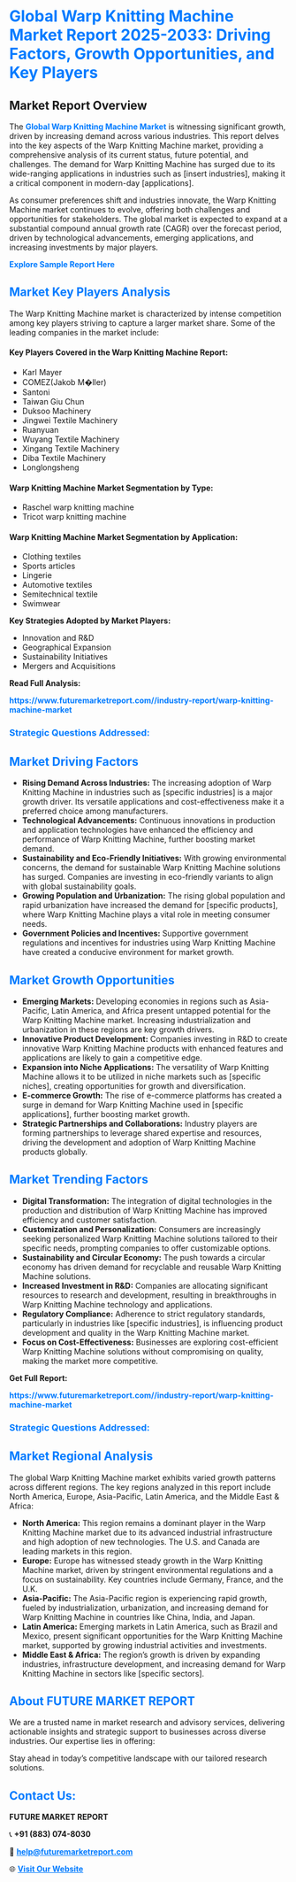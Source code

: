 <h1 style="color: #007BFF;">Global Warp Knitting Machine Market Report 2025-2033: Driving Factors, Growth Opportunities, and Key Players</h1>

<section id="overview">
<h2>Market Report Overview</h2>
<p>The <a href="https://www.futuremarketreport.com//industry-report/warp-knitting-machine-market" style="color: #007BFF; text-decoration: none;"><strong>Global Warp Knitting Machine Market</strong></a> is witnessing significant growth, driven by increasing demand across various industries. This report delves into the key aspects of the Warp Knitting Machine market, providing a comprehensive analysis of its current status, future potential, and challenges. The demand for Warp Knitting Machine has surged due to its wide-ranging applications in industries such as [insert industries], making it a critical component in modern-day [applications].</p>
<p>As consumer preferences shift and industries innovate, the Warp Knitting Machine market continues to evolve, offering both challenges and opportunities for stakeholders. The global market is expected to expand at a substantial compound annual growth rate (CAGR) over the forecast period, driven by technological advancements, emerging applications, and increasing investments by major players.</p>
</section>

<section id="overview">
<p><a href="https://www.futuremarketreport.com//request-sample/reportId=88554" style="color: #007BFF; text-decoration: none;"><strong>Explore Sample Report Here</strong></a></p>
</section>

<section id="key-players">
<h2 style="color: #007BFF;">Market Key Players Analysis</h2>
<p>The Warp Knitting Machine market is characterized by intense competition among key players striving to capture a larger market share. Some of the leading companies in the market include:</p>
<h4>Key Players Covered in the Warp Knitting Machine Report:</h4>
<ul><li>Karl Mayer</li><li>COMEZ(Jakob M�ller)</li><li>Santoni</li><li>Taiwan Giu Chun</li><li>Duksoo Machinery</li><li>Jingwei Textile Machinery</li><li>Ruanyuan</li><li>Wuyang Textile Machinery</li><li>Xingang Textile Machinery</li><li>Diba Textile Machinery</li><li>Longlongsheng</li></ul>
<h4>Warp Knitting Machine Market Segmentation by Type:</h4>
<ul><li>Raschel warp knitting machine</li><li>Tricot warp knitting machine</li></ul>

<h4>Warp Knitting Machine Market Segmentation by Application:</h4>
<ul><li>Clothing textiles</li><li>Sports articles</li><li>Lingerie</li><li>Automotive textiles</li><li>Semitechnical textile</li><li>Swimwear</li></ul>
<p><strong>Key Strategies Adopted by Market Players:</strong></p>
<ul>
<li>Innovation and R&D</li>
<li>Geographical Expansion</li>
<li>Sustainability Initiatives</li>
<li>Mergers and Acquisitions</li>
</ul>
</section>

<section>
<p><strong>Read Full Analysis: </strong></p><a href="https://www.futuremarketreport.com//industry-report/warp-knitting-machine-market" style="color: #007BFF; text-decoration: none;"><strong>https://www.futuremarketreport.com//industry-report/warp-knitting-machine-market</strong></a>
<h3 style="color: #007BFF;">Strategic Questions Addressed:</h3>
</section>

<section id="driving-factors">
<h2 style="color: #007BFF;">Market Driving Factors</h2>
<ul>
<li><strong>Rising Demand Across Industries:</strong> The increasing adoption of Warp Knitting Machine in industries such as [specific industries] is a major growth driver. Its versatile applications and cost-effectiveness make it a preferred choice among manufacturers.</li>
<li><strong>Technological Advancements:</strong> Continuous innovations in production and application technologies have enhanced the efficiency and performance of Warp Knitting Machine, further boosting market demand.</li>
<li><strong>Sustainability and Eco-Friendly Initiatives:</strong> With growing environmental concerns, the demand for sustainable Warp Knitting Machine solutions has surged. Companies are investing in eco-friendly variants to align with global sustainability goals.</li>
<li><strong>Growing Population and Urbanization:</strong> The rising global population and rapid urbanization have increased the demand for [specific products], where Warp Knitting Machine plays a vital role in meeting consumer needs.</li>
<li><strong>Government Policies and Incentives:</strong> Supportive government regulations and incentives for industries using Warp Knitting Machine have created a conducive environment for market growth.</li>
</ul>
</section>

<section id="growth-opportunities">
<h2 style="color: #007BFF;">Market Growth Opportunities</h2>
<ul>
<li><strong>Emerging Markets:</strong> Developing economies in regions such as Asia-Pacific, Latin America, and Africa present untapped potential for the Warp Knitting Machine market. Increasing industrialization and urbanization in these regions are key growth drivers.</li>
<li><strong>Innovative Product Development:</strong> Companies investing in R&D to create innovative Warp Knitting Machine products with enhanced features and applications are likely to gain a competitive edge.</li>
<li><strong>Expansion into Niche Applications:</strong> The versatility of Warp Knitting Machine allows it to be utilized in niche markets such as [specific niches], creating opportunities for growth and diversification.</li>
<li><strong>E-commerce Growth:</strong> The rise of e-commerce platforms has created a surge in demand for Warp Knitting Machine used in [specific applications], further boosting market growth.</li>
<li><strong>Strategic Partnerships and Collaborations:</strong> Industry players are forming partnerships to leverage shared expertise and resources, driving the development and adoption of Warp Knitting Machine products globally.</li>
</ul>
</section>

<section id="trending-factors">
<h2 style="color: #007BFF;">Market Trending Factors</h2>
<ul>
<li><strong>Digital Transformation:</strong> The integration of digital technologies in the production and distribution of Warp Knitting Machine has improved efficiency and customer satisfaction.</li>
<li><strong>Customization and Personalization:</strong> Consumers are increasingly seeking personalized Warp Knitting Machine solutions tailored to their specific needs, prompting companies to offer customizable options.</li>
<li><strong>Sustainability and Circular Economy:</strong> The push towards a circular economy has driven demand for recyclable and reusable Warp Knitting Machine solutions.</li>
<li><strong>Increased Investment in R&D:</strong> Companies are allocating significant resources to research and development, resulting in breakthroughs in Warp Knitting Machine technology and applications.</li>
<li><strong>Regulatory Compliance:</strong> Adherence to strict regulatory standards, particularly in industries like [specific industries], is influencing product development and quality in the Warp Knitting Machine market.</li>
<li><strong>Focus on Cost-Effectiveness:</strong> Businesses are exploring cost-efficient Warp Knitting Machine solutions without compromising on quality, making the market more competitive.</li>
</ul>
</section>

<section>
<p><strong>Get Full Report: </strong></p><a href="https://www.futuremarketreport.com//industry-report/warp-knitting-machine-market" style="color: #007BFF; text-decoration: none;"><strong>https://www.futuremarketreport.com//industry-report/warp-knitting-machine-market</strong></a>
<h3 style="color: #007BFF;">Strategic Questions Addressed:</h3>
</section>


<section id="regional-analysis">
<h2 style="color: #007BFF;">Market Regional Analysis</h2>
<p>The global Warp Knitting Machine market exhibits varied growth patterns across different regions. The key regions analyzed in this report include North America, Europe, Asia-Pacific, Latin America, and the Middle East & Africa:</p>
<ul>
<li><strong>North America:</strong> This region remains a dominant player in the Warp Knitting Machine market due to its advanced industrial infrastructure and high adoption of new technologies. The U.S. and Canada are leading markets in this region.</li>
<li><strong>Europe:</strong> Europe has witnessed steady growth in the Warp Knitting Machine market, driven by stringent environmental regulations and a focus on sustainability. Key countries include Germany, France, and the U.K.</li>
<li><strong>Asia-Pacific:</strong> The Asia-Pacific region is experiencing rapid growth, fueled by industrialization, urbanization, and increasing demand for Warp Knitting Machine in countries like China, India, and Japan.</li>
<li><strong>Latin America:</strong> Emerging markets in Latin America, such as Brazil and Mexico, present significant opportunities for the Warp Knitting Machine market, supported by growing industrial activities and investments.</li>
<li><strong>Middle East & Africa:</strong> The region’s growth is driven by expanding industries, infrastructure development, and increasing demand for Warp Knitting Machine in sectors like [specific sectors].</li>
</ul>
</section>

<footer>
<h2 style="color: #007BFF;">About FUTURE MARKET REPORT</h2>
<p>We are a trusted name in market research and advisory services, delivering actionable insights and strategic support to businesses across diverse industries. Our expertise lies in offering:</p>

<p>Stay ahead in today’s competitive landscape with our tailored research solutions.</p>

<h2 style="color: #007BFF;">Contact Us:</h2>
<p><strong>FUTURE MARKET REPORT</strong></p>
<p>📞 <strong>+91 (883) 074-8030</strong></p>
<p>📧 <strong><a href="mailto:help@futuremarketreport.com" style="color: #007BFF;">help@futuremarketreport.com</a></strong></p>
<p>🌐 <strong><a href="https://www.futuremarketreport.com/" style="color: #007BFF;">Visit Our Website</a></strong></p>
</footer>